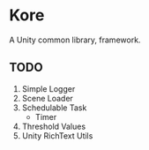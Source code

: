 # Kore
A Unity common library, framework.

## TODO

1. Simple Logger
2. Scene Loader
3. Schedulable Task
   - Timer
4. Threshold Values
5. Unity RichText Utils
